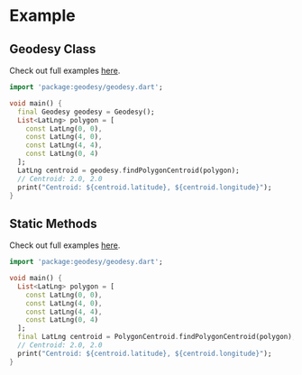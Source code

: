 # Example

## Geodesy Class

Check out full examples [here](./class_example.dart).

```dart
import 'package:geodesy/geodesy.dart';

void main() {
  final Geodesy geodesy = Geodesy();
  List<LatLng> polygon = [
    const LatLng(0, 0),
    const LatLng(4, 0),
    const LatLng(4, 4),
    const LatLng(0, 4)
  ];
  LatLng centroid = geodesy.findPolygonCentroid(polygon);
  // Centroid: 2.0, 2.0
  print("Centroid: ${centroid.latitude}, ${centroid.longitude}");
}
```

## Static Methods

Check out full examples [here](./static_example.dart).

```dart
import 'package:geodesy/geodesy.dart';

void main() {
  List<LatLng> polygon = [
    const LatLng(0, 0),
    const LatLng(4, 0),
    const LatLng(4, 4),
    const LatLng(0, 4)
  ];
  final LatLng centroid = PolygonCentroid.findPolygonCentroid(polygon);
  // Centroid: 2.0, 2.0
  print("Centroid: ${centroid.latitude}, ${centroid.longitude}");
}
```